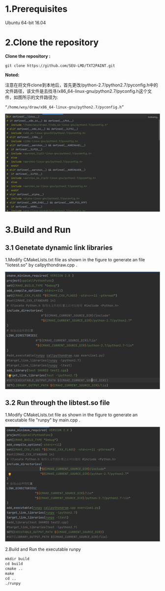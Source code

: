 # 1.Prerequisites

Ubuntu 64-bit 16.04

# 2.Clone the repository

**Clone the repository :**

```
git clone https://github.com/SEU-LMD/TXT2PAINT.git
```

**Noted:**

注意在将文件clone到本地后，首先更改/python-2.7/python2.7/pyconfig.h中的文件路径，该文件是去找寻/x86_64-linux-gnu/python2.7/pyconfig.h这个文件，如图所示的文件路径为:

```
“/home/wxy/draw/x86_64-linux-gnu/python2.7/pyconfig.h”
```
![image](README.assets/1.PNG)

# 3.Build and Run

## 3.1 Genetate dynamic link libraries

1.Modify CMakeLists.txt file as shown in the figure to generate an  file "liotest.so" by callpythondraw.cpp .

![image](README.assets/so.PNG)

## 3.2 Run through the libtest.so file

1.Modify CMakeLists.txt file as shown in the figure to generate an executable file "runpy" by main.cpp .

![image](README.assets/run-16684871027642.PNG)

2.Build and Run the executable runpy

```
mkdir build
cd build
cmake ..
make
cd ..
./runpy
```

